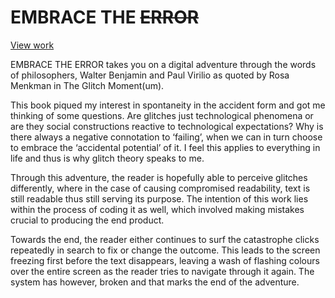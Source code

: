 # EMBRACE THE ~~ERROR~~

[View work](https://samanthangsy.github.io/codewords/Final/EmbraceTheError/)

EMBRACE THE ERROR takes you on a digital adventure through the words of philosophers, Walter Benjamin and Paul Virilio as quoted by Rosa Menkman in The Glitch Moment(um).

This book piqued my interest in spontaneity in the accident form and got me thinking of some questions. Are glitches just technological phenomena or are they social constructions reactive to technological expectations? Why is there always a negative connotation to ‘failing’, when we can in turn choose to embrace the ‘accidental potential’ of it. I feel this applies to everything in life and thus is why glitch theory speaks to me. 

Through this adventure, the reader is hopefully able to perceive glitches differently, where in the case of causing compromised readability, text is still readable thus still serving its purpose. The intention of this work lies within the process of coding it as well, which involved making mistakes crucial to producing the end product. 

Towards the end, the reader either continues to surf the catastrophe clicks repeatedly in search to fix or change the outcome. This leads to the screen freezing first before the text disappears, leaving a wash of flashing colours over the entire screen as the reader tries to navigate through it again. The system has however, broken and that marks the end of the adventure.


